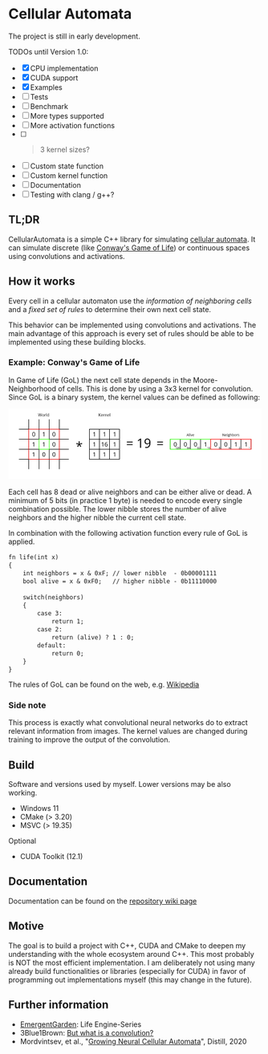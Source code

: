 # Cellular Automata

The project is still in early development.

TODOs until Version 1.0:

- [x] CPU implementation
- [x] CUDA support
- [x] Examples
- [ ] Tests
- [ ] Benchmark
- [ ] More types supported
- [ ] More activation functions
- [ ] >3 kernel sizes?
- [ ] Custom state function
- [ ] Custom kernel function
- [ ] Documentation
- [ ] Testing with clang / g++?

<!-- (Gif?) -->

## TL;DR

CellularAutomata is a simple C++ library for simulating [cellular automata](https://en.wikipedia.org/wiki/Cellular_automaton). It can simulate discrete (like [Conway's Game of Life](https://en.wikipedia.org/wiki/Conway%27s_Game_of_Life)) or continuous spaces using convolutions and activations.

## How it works

Every cell in a cellular automaton use the *information of neighboring cells* and a *fixed set of rules* to determine their own next cell state.

This behavior can be implemented using convolutions and activations. The main advantage of this approach is every set of rules should be able to be implemented using these building blocks.

### Example: Conway's Game of Life

In Game of Life (GoL) the next cell state depends in the Moore-Neighborhood of cells. This is done by using a 3x3 kernel for convolution. Since GoL is a binary system, the kernel values can be defined as following:

![Moore-Neighborhood * Kernel](Convolution_GameOfLife.jpeg)

Each cell has 8 dead or alive neighbors and can be either alive or dead. A minimum of 5 bits (in practice 1 byte) is needed to encode every single combination possible. The lower nibble stores the number of alive neighbors and the higher nibble the current cell state.

In combination with the following activation function every rule of GoL is applied.

```
fn life(int x)
{
    int neighbors = x & 0xF; // lower nibble  - 0b00001111
    bool alive = x & 0xF0;   // higher nibble - 0b11110000

    switch(neighbors)
    {
        case 3:
            return 1;
        case 2:
            return (alive) ? 1 : 0;
        default:
            return 0;
    }
}
```

The rules of GoL can be found on the web, e.g. [Wikipedia](https://en.wikipedia.org/wiki/Conway's_Game_of_Life#Rules)

### Side note

This process is exactly what convolutional neural networks do to extract relevant information from images. The kernel values are changed during training to improve the output of the convolution.

## Build

Software and versions used by myself. Lower versions may be also working.

- Windows 11
- CMake (> 3.20)
- MSVC (> 19.35)

Optional

- CUDA Toolkit (12.1)

## Documentation

Documentation can be found on the [repository wiki page](https://github.com/29th-Day/CellularAutomata/wiki)

## Motive

The goal  is to build a project with C++, CUDA and CMake to deepen my understanding with the whole ecosystem around C++. This most probably is NOT the most efficient implementation. I am deliberately not using many already build functionalities or libraries (especially for CUDA) in favor of programming out implementations myself (this may change in the future).

## Further information

- [EmergentGarden](https://www.youtube.com/@EmergentGarden/videos): Life Engine-Series
- 3Blue1Brown: [But what is a convolution?](https://youtu.be/KuXjwB4LzSA)
- Mordvintsev, et al., "[Growing Neural Cellular Automata](https://distill.pub/2020/growing-ca/)", Distill, 2020
